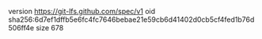 version https://git-lfs.github.com/spec/v1
oid sha256:6d7ef1dffb5e6fc4fc7646bebae21e59cb6d41402d0cb5cf4fed1b76d506ff4e
size 678
